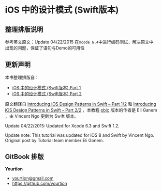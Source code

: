 # iOS 中的设计模式 (Swift版本)

## 整理排版说明

参考英文原文：Update 04/22/2015 在`Xcode 6.4`中进行编码测试，解决原文中出现的问题，保证了语句与Demo的可用性

## 更新声明

本书整理排版自：

- [iOS 中的设计模式 (Swift版本) Part 1](http://blog.callmewhy.com/2014/12/29/introducing-ios-design-patterns-in-swift-part-1/)
- [iOS 中的设计模式 (Swift版本) Part 2](http://blog.callmewhy.com/2015/03/01/introducing-ios-design-patterns-in-swift-part-2/)

原文翻译自 [Introducing iOS Design Patterns in Swift – Part 1/2](http://www.raywenderlich.com/86477/introducing-ios-design-patterns-in-swift-part-1) 和 [Introducing iOS Design Patterns in Swift – Part 2/2](http://blog.callmewhy.com/2015/03/01/introducing-ios-design-patterns-in-swift-part-2/) ，本教程 [objc](http://www.raywenderlich.com/46988/ios-design-patterns) 版本的作者是 Eli Ganem ，由 Vincent Ngo 更新为 Swift 版本。

Update 04/22/2015: Updated for Xcode 6.3 and Swift 1.2.

Update note: This tutorial was updated for iOS 8 and Swift by Vincent Ngo. Original post by Tutorial team member Eli Ganem.

## GitBook 排版

**Yourtion**
- yourtion@gmail.com
- https://github.com/yourtion

